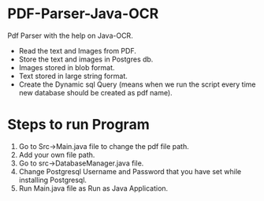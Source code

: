 # PDF-Parser-Java-OCR
Pdf Parser with the help on Java-OCR.
-	Read the text and Images from PDF.
-	Store the text and images in Postgres db.
-	Images stored in blob format.
-	Text stored in large string format.
-	Create the Dynamic sql Query (means when we run the script every time new database should be created as pdf name).

# Steps to run Program
1. Go to Src->Main.java file to change the pdf file path.
2. Add your own file path.
3. Go to src->DatabaseManager.java file.
4. Change Postgresql Username and Password that you have set while installing Postgresql.
5. Run Main.java file as Run as Java Application.



